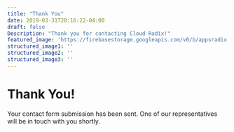 ```yaml
---
title: "Thank You"
date: 2019-03-31T20:16:22-04:00
draft: false
Description: "Thank you for contacting Cloud Radix!"
featured_image: 'https://firebasestorage.googleapis.com/v0/b/appsradix.appspot.com/o/images%2Fcontact.jpg?alt=media&token=216a46d6-c6c2-4ef9-89e3-d1d9f35bfa63'
structured_image1: ''
structured_image2: ''
structured_image3: ''
---
```

<main id="content">
<div class="my4 mx4">
<h1 class="h2 col-10 mx3 pb3 pt3">Thank You!</h1>
<p class="col-10 mx3 pb1 pt1">Your contact form submission has been sent. One of our representatives will be in touch with you shortly.</p>
</div>
</main>